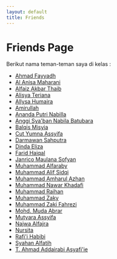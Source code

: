 ```yaml
---
layout: default
title: Friends
---
```


<div class="container">
  <h1>Friends Page</h1>
  <p>Berikut nama teman-teman saya di kelas :</p>
  <ul class="friend-list">
    <li><a href="https://ahmadfayyadh.github.io/">Ahmad Fayyadh</a></li>
    <li><a href="https://alanisamaharani.github.io/">Al Anisa Maharani</a></li>
    <li><a href="https://alfaizakbar.github.io/">Alfaiz Akbar Thaib</a></li>
    <li><a href="https://alisyateriana.github.io/">Alisya Teriana</a></li>
    <li><a href="https://allysahumaira.github.io/">Allysa Humaira</a></li>
    <li><a href="https://amirullah310.github.io/">Amirullah</a></li>
    <li><a href="https://anandaaputrinabilla.github.io/">Ananda Putri Nabilla</a></li>
    <li><a href="https://angginabilabatubara.github.io/">Anggi Sya'ban Nabila Batubara</a></li>
    <li><a href="https://balqismisyia.github.io/">Balqis Misyia</a></li>
    <li><a href="https://cutyumnaassyifa22.github.io/">Cut Yumna Assyifa</a></li>
    <li><a href="https://darmawansahputra1.github.io/">Darmawan Sahputra</a></li>
    <li><a href="https://dindaelz06.github.io/">Dinda Eliza</a></li>
    <li><a href="https://fared08.github.io/">Farid Haiqal</a></li>
    <li><a href="https://janricomaulanas.github.io/">Janrico Maulana Sofyan</a></li>
    <li><a href="https://muhammadalfaraby06.github.io/">Muhammad Alfaraby</a></li>
    <li><a href="https://alfsdqi.github.io/">Muhammad Alif Sidqi</a></li>
    <li><a href="https://amharul.github.io/">Muhammad Amharul Azhan</a></li>
    <li><a href="https://khadafimuhammadnawwar.github.io/">Muhammad Nawar Khadafi</a></li>
    <li><a href="https://mraihanads.github.io/">Muhammad Raihan</a></li>
    <li><a href="https://muhzakyyy.github.io/">Muhammad Zaky</a></li>
    <li><a href="https://m-zakifahrezi.github.io/">Muhammad Zaki Fahrezi</a></li>
    <li><a href="https://mudaabrar.github.io/">Mohd. Muda Abrar</a></li>
    <li><a href="https://mutyaraassyifa.github.io/">Mutyara Assyifa</a></li>
    <li><a href="https://najwaal1fajra.github.io/">Najwa Alfajra</a></li>
    <li><a href="https://nursitaaa.github.io/">Nursita</a></li>
    <li><a href="https://rafi-i-habibi.github.io/">Rafi'i Habibi</a></li>
    <li><a href="https://syahanalfatih.github.io/">Syahan Alfatih</a></li>
    <li><a href="https://addairabi.github.io/">T. Ahmad Addairabi Asyafi'ie</a></li>
  </ul>
</div>